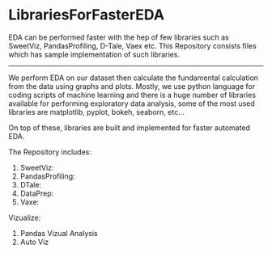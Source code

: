 # LibrariesForFasterEDA
EDA can be performed faster with the hep of few libraries such as SweetViz, PandasProfiling, D-Tale, Vaex etc. This Repository consists files which has sample implementation of such libraries.

----------------------------------------------------------------------------------------------------------------------------------------------------------------------------------

We perform EDA on our dataset then calculate the fundamental calculation from the data using graphs and plots. Mostly, we use python language for coding scripts of machine learning and there is a huge number of libraries available for performing exploratory data analysis, some of the most used libraries are matplotlib, pyplot, bokeh, seaborn, etc…

On top of these, libraries are built and implemented for faster automated EDA.

The Repository includes:

1. SweetViz:
2. PandasProfiling:
3. DTale:
4. DataPrep:
5. Vaxe:


Vizualize:
1. Pandas Vizual Analysis
2. Auto Viz
